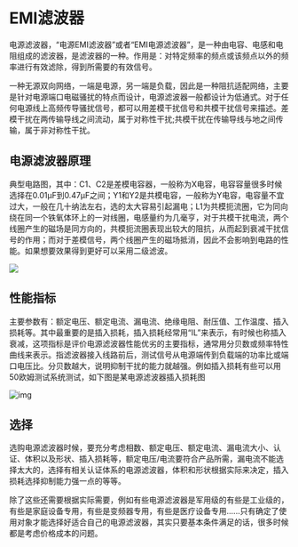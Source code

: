 # EMI滤波器

电源滤波器，“电源EMI滤波器”或者“EMI电源滤波器”，是一种由电容、电感和电阻组成的滤波器，是滤波器的一种。作用是：对特定频率的频点或该频点以外的频率进行有效滤除，得到所需要的有效信号。

一种无源双向网络，一端是电源，另一端是负载，因此是一种阻抗适配网络，主要是针对电源端口电磁骚扰的特点而设计，电源滤波器一般都设计为低通式。对于任何电源线上高频传导骚扰信号，都可以用差模干扰信号和共模干扰信号来描述。差模干扰在两传输导线之间流动，属于对称性干扰;共模干扰在传输导线与地之间传输，属于非对称性干扰。

## 电源滤波器原理

典型电路图，其中：C1、C2是差模电容器，一般称为X电容，电容容量很多时候选择在0.01μF到0.47μF之间；Y1和Y2是共模电容，一般称为Y电容，电容量不宜过大，一般在几十纳法左右，选的太大容易引起漏电；L1为共模扼流圈，它为同向绕在同一个铁氧体环上的一对线圈，电感量约为几毫亨，对于共模干扰电流，两个线圈产生的磁场是同方向的，共模扼流圈表现出较大的阻抗，从而起到衰减干扰信号的作用；而对于差模信号，两个线圈产生的磁场抵消，因此不会影响到电路的性能。如果想要效果得到更好可以采用二级滤波。

![](/home/wangfei/CVS/Git/wfbook/Image/e/m/EMI1.png)

## 性能指标

主要参数有：额定电压、额定电流、漏电流、绝缘电阻、耐压值、工作温度、插入损耗等。其中最重要的是插入损耗，插入损耗经常用“IL”来表示，有时候也称插入衰减，这项指标是评价电源滤波器性能优劣的主要指标，通常用分贝数或频率特性曲线来表示。指滤波器接入线路前后，测试信号从电源端传到负载端的功率比或端口电压比。分贝数越大，说明抑制干扰的能力就越强。例如插入损耗有些可以用50欧姆测试系统测试，如下图是某电源滤波器插入损耗图





![img](https://ss1.baidu.com/6ONXsjip0QIZ8tyhnq/it/u=776017873,1820161382&fm=173&app=25&f=JPEG?w=481&h=283&s=10B4EC339AC75CCA165DA5DE0100C0A3)

## 选择

选购电源滤波器时候，要充分考虑相数、额定电压、额定电流、漏电流大小、认证、体积以及形状、插入损耗等，额定电压/电流要符合产品所需，漏电流不能选择太大的，选择有相关认证体系的电源滤波器，体积和形状根据实际来决定，插入损耗选择抑制能力强一点的等等。

除了这些还需要根据实际需要，例如有些电源滤波器是军用级的有些是工业级的，有些是家庭设备专用，有些是变频器专用，有些是医疗设备专用......只有确定了使用对象才能选择好适合自己的电源滤波器，其实只要基本条件满足的话，很多时候都是考虑价格成本的问题。